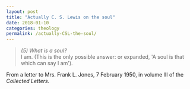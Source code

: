 ```yaml
---
layout: post
title: "Actually C. S. Lewis on the soul"
date: 2018-01-10
categories: theology
permalink: /actually-CSL-the-soul/
---
```


> *(5) What is a soul?*    
> I am. (This is the only possible answer: or expanded, 'A soul is that which can say I am').

From a letter to Mrs. Frank L. Jones, 7 February 1950, in volume III of the *Collected Letters.*